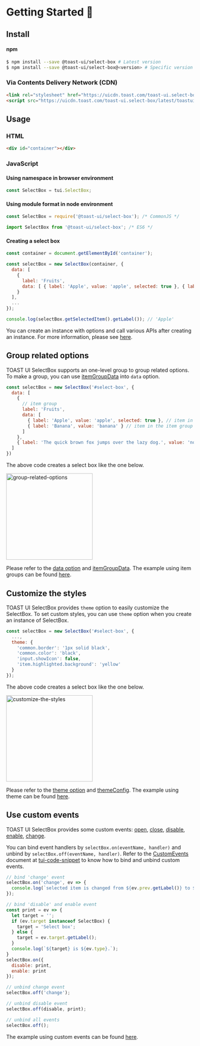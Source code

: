 # Getting Started 🚀

## Install

#### npm

``` sh
$ npm install --save @toast-ui/select-box # Latest version
$ npm install --save @toast-ui/select-box@<version> # Specific version
```

### Via Contents Delivery Network (CDN)

```html
<link rel="stylesheet" href="https://uicdn.toast.com/toast-ui.select-box/latest/toastui-select-box.css">
<script src="https://uicdn.toast.com/toast-ui.select-box/latest/toastui-select-box.js"></script>
```

## Usage

### HTML

```html
<div id="container"></div>
```

### JavaScript

#### Using namespace in browser environment
``` javascript
const SelectBox = tui.SelectBox;
```

#### Using module format in node environment
``` javascript
const SelectBox = require('@toast-ui/select-box'); /* CommonJS */
```

``` javascript
import SelectBox from '@toast-ui/select-box'; /* ES6 */
```

#### Creating a select box

``` javascript
const container = document.getElementById('container');

const selectBox = new SelectBox(container, {
  data: [
    {
      label: 'Fruits',
      data: [ { label: 'Apple', value: 'apple', selected: true }, { label: 'Banana', value: 'banana' } ]
    }
  ],
  ...
});

console.log(selectBox.getSelectedItem().getLabel()); // 'Apple'
```

You can create an instance with options and call various APIs after creating an instance. For more information, please see [here](https://nhn.github.io/toast-ui.select-box/latest/SelectBox).

## Group related options

TOAST UI SelectBox supports an one-level group to group related options. To make a group, you can use [itemGroupData](https://nhn.github.io/toast-ui.select-box/latest/itemGroupData) into `data` option.

```javascript
const selectBox = new SelectBox('#select-box', {
  data: [
    {
      // item group
      label: 'Fruits',
      data: [
        { label: 'Apple', value: 'apple', selected: true }, // item in the item group
        { label: 'Banana', value: 'banana' } // item in the item group
      ]
    },
    { label: 'The quick brown fox jumps over the lazy dog.', value: 'none' }, // item
  ]
})
```

The above code creates a select box like the one below.

<img width="232" alt="group-related-options" src="https://user-images.githubusercontent.com/8615506/67446951-3db99d00-f64d-11e9-9c72-29077917b957.png">

Please refer to the [data option](https://nhn.github.io/toast-ui.select-box/latest/SelectBox) and [itemGroupData](https://nhn.github.io/toast-ui.select-box/latest/itemGroupData). The example using item groups can be found [here](https://nhn.github.io/toast-ui.select-box/latest/tutorial-example01-basic).

## Customize the styles

TOAST UI SelectBox provides `theme` option to easily customize the SelectBox. To set custom styles, you can use `theme` option when you create an instance of SelectBox.

``` javascript
const selectBox = new SelectBox('#select-box', {
  ...,
  theme: {
    'common.border': '1px solid black',
    'common.color': 'black',
    'input.showIcon': false,
    'item.highlighted.background': 'yellow'
  }
});
```

The above code creates a select box like the one below.

<img width="232" alt="customize-the-styles" src="https://user-images.githubusercontent.com/8615506/67446958-4ad68c00-f64d-11e9-973e-b3ffe4c91df4.png">

Please refer to the [theme option](https://nhn.github.io/toast-ui.select-box/latest/SelectBox) and [themeConfig](https://nhn.github.io/toast-ui.select-box/latest/themeConfig). The example using theme can be found [here](https://nhn.github.io/toast-ui.select-box/latest/tutorial-example02-theme).

## Use custom events

TOAST UI SelectBox provides some custom events: [open](https://nhn.github.io/toast-ui.select-box/latest/SelectBox#event-open), [close](https://nhn.github.io/toast-ui.select-box/latest/SelectBox#event-close), [disable](https://nhn.github.io/toast-ui.select-box/latest/SelectBox#event-disable), [enable](https://nhn.github.io/toast-ui.select-box/latest/SelectBox#event-enable), [change](https://nhn.github.io/toast-ui.select-box/latest/SelectBox#event-change).

You can bind event handlers by `selectBox.on(eventName, handler)` and unbind by `selectBox.off(eventName, handler)`. Refer to the [CustomEvents](https://nhn.github.io/tui.code-snippet/latest/CustomEvents) document at [tui-code-snippet](https://github.com/nhn/tui.code-snippet) to know how to bind and unbind custom events.

``` javascript
// bind 'change' event
selectBox.on('change', ev => {
  console.log(`selected item is changed from ${ev.prev.getLabel()} to ${ev.curr.getLabel()}.`);
});

// bind 'disable' and enable event
const print = ev => {
  let target = '';
  if (ev.target instanceof SelectBox) {
    target = 'Select box';
  } else {
    target = ev.target.getLabel();
  }
  console.log(`${target} is ${ev.type}.`);
}
selectBox.on({
  disable: print,
  enable: print
});

// unbind change event
selectBox.off('change');

// unbind disable event
selectBox.off(disable, print);

// unbind all events
selectBox.off();
```

The example using custom events can be found [here](https://nhn.github.io/toast-ui.select-box/latest/tutorial-example03-custom-events).